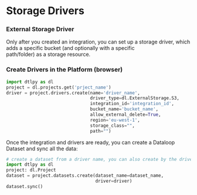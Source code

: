 # Storage Drivers  
  
  
### External Storage Driver  
  
Only after you created an integration, you can set up a storage driver, which adds a specific bucket (and optionally with a specific  
path/folder) as a storage resource.  
  
### Create Drivers in the Platform (browser)  

```python
import dtlpy as dl
project = dl.projects.get('prject_name')
driver = project.drivers.create(name='driver_name',
                                driver_type=dl.ExternalStorage.S3,
                                integration_id='integration_id',
                                bucket_name='bucket_name',
                                allow_external_delete=True,
                                region='eu-west-1',
                                storage_class="",
                                path="")
```
Once the integration and drivers are ready, you can create a Dataloop Dataset and sync all the data:  

```python
# create a dataset from a driver name, you can also create by the driver ID
import dtlpy as dl
project: dl.Project
dataset = project.datasets.create(dataset_name=dataset_name,
                                  driver=driver)
dataset.sync()
```
